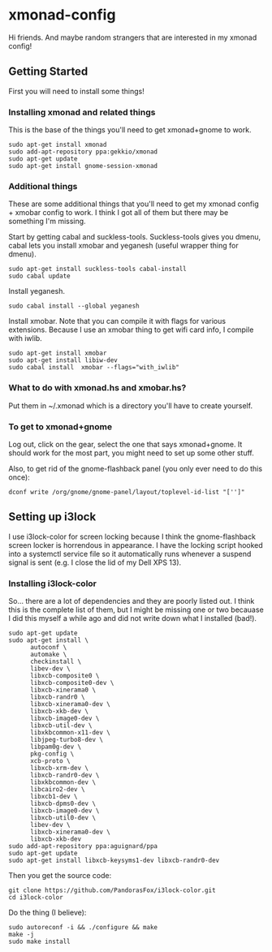 # xmonad-config

Hi friends. And maybe random strangers that are interested in my xmonad config!

## Getting Started

First you will need to install some things!

### Installing xmonad and related things

This is the base of the things you'll need to get xmonad+gnome to work.

```
sudo apt-get install xmonad
sudo add-apt-repository ppa:gekkio/xmonad
sudo apt-get update
sudo apt-get install gnome-session-xmonad
```

### Additional things

These are some additional things that you'll need to get my xmonad config + xmobar config to work. I think I got all of them but there may be something I'm missing.

Start by getting cabal and suckless-tools. Suckless-tools gives you dmenu, cabal lets you install xmobar and yeganesh (useful wrapper thing for dmenu).
```
sudo apt-get install suckless-tools cabal-install
sudo cabal update
```
Install yeganesh.
```
sudo cabal install --global yeganesh
```
Install xmobar. Note that you can compile it with flags for various extensions. Because I use an xmobar thing to get wifi card info, I compile with iwlib.
```
sudo apt-get install xmobar
sudo apt-get install libiw-dev
sudo cabal install  xmobar --flags="with_iwlib"
```

### What to do with xmonad.hs and xmobar.hs?

Put them in ~/.xmonad which is a directory you'll have to create yourself.

### To get to xmonad+gnome

Log out, click on the gear, select the one that says xmonad+gnome. It should work for the most part, you might need to set up some other stuff.

Also, to get rid of the gnome-flashback panel (you only ever need to do this once):
```
dconf write /org/gnome/gnome-panel/layout/toplevel-id-list "['']"
```
## Setting up i3lock

I use i3lock-color for screen locking because I think the gnome-flashback screen locker is horrendous in appearance. I have the locking script hooked into a systemctl service file so it automatically runs whenever a suspend signal is sent (e.g. I close the lid of my Dell XPS 13).

### Installing i3lock-color

So... there are a lot of dependencies and they are poorly listed out. I think this is the complete list of them, but I might be missing one or two becauase I did this myself a while ago and did not write down what I installed (bad!).

```
sudo apt-get update
sudo apt-get install \
      autoconf \
      automake \
      checkinstall \
      libev-dev \
      libxcb-composite0 \
      libxcb-composite0-dev \
      libxcb-xinerama0 \
      libxcb-randr0 \
      libxcb-xinerama0-dev \
      libxcb-xkb-dev \
      libxcb-image0-dev \
      libxcb-util-dev \
      libxkbcommon-x11-dev \
      libjpeg-turbo8-dev \
      libpam0g-dev \
      pkg-config \
      xcb-proto \
      libxcb-xrm-dev \
      libxcb-randr0-dev \
      libxkbcommon-dev \
      libcairo2-dev \
      libxcb1-dev \
      libxcb-dpms0-dev \
      libxcb-image0-dev \
      libxcb-util0-dev \
      libev-dev \
      libxcb-xinerama0-dev \
      libxcb-xkb-dev
sudo add-apt-repository ppa:aguignard/ppa
sudo apt-get update
sudo apt-get install libxcb-keysyms1-dev libxcb-randr0-dev
```

Then you get the source code:
```
git clone https://github.com/PandorasFox/i3lock-color.git 
cd i3lock-color
```
Do the thing (I believe):
```
sudo autoreconf -i && ./configure && make
make -j
sudo make install
```

